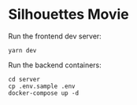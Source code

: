 # Silhouettes Movie

Run the frontend dev server:

    yarn dev

Run the backend containers:

    cd server
    cp .env.sample .env
    docker-compose up -d
